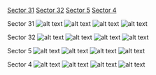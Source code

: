 [Sector 31](#sector31)
[Sector 32](#sector32)
[Sector 5](#sector5)
[Sector 4](#sector4)

<a name = "sector31"></a>
Sector 31
![alt text](/tt/WASP-159_Sector_31/WASP-159_Sector_31_a_TimeSeries.png)
![alt text](/tt/WASP-159_Sector_31/WASP-159_Sector_31_b_FoldedLightCurve.png)
![alt text](/tt/WASP-159_Sector_31/WASP-159_Sector_31_b_IndividualTransitsWithFit.png)
![alt text](/tt/WASP-159_Sector_31/WASP-159_Sector_31_c_TimingResiduals.png)

<a name = "sector32"></a>
Sector 32
![alt text](/tt/WASP-159_Sector_32/WASP-159_Sector_32_a_TimeSeries.png)
![alt text](/tt/WASP-159_Sector_32/WASP-159_Sector_32_b_FoldedLightCurve.png)
![alt text](/tt/WASP-159_Sector_32/WASP-159_Sector_32_b_IndividualTransitsWithFit.png)
![alt text](/tt/WASP-159_Sector_32/WASP-159_Sector_32_c_TimingResiduals.png)

<a name = "sector5"></a>
Sector 5
![alt text](/tt/WASP-159_Sector_5/WASP-159_Sector_5_a_TimeSeries.png)
![alt text](/tt/WASP-159_Sector_5/WASP-159_Sector_5_b_FoldedLightCurve.png)
![alt text](/tt/WASP-159_Sector_5/WASP-159_Sector_5_b_IndividualTransitsWithFit.png)
![alt text](/tt/WASP-159_Sector_5/WASP-159_Sector_5_c_TimingResiduals.png)

<a name = "sector4"></a>
Sector 4
![alt text](/tt/WASP-159_Sector_4/WASP-159_Sector_4_a_TimeSeries.png)
![alt text](/tt/WASP-159_Sector_4/WASP-159_Sector_4_b_FoldedLightCurve.png)
![alt text](/tt/WASP-159_Sector_4/WASP-159_Sector_4_b_IndividualTransitsWithFit.png)
![alt text](/tt/WASP-159_Sector_4/WASP-159_Sector_4_c_TimingResiduals.png)

